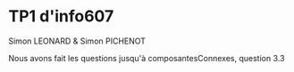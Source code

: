 # TP1 d'info607

Simon LEONARD & Simon PICHENOT

Nous avons fait les questions jusqu'à composantesConnexes, question 3.3
